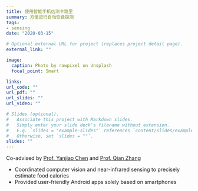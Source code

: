 ```yaml
---
title: 使用智能手机估测卡路里
summary: 方便进行自动饮食探测
tags:
- sensing
date: "2020-03-15"

# Optional external URL for project (replaces project detail page).
external_link: ""

image:
  caption: Photo by rawpixel on Unsplash
  focal_point: Smart

links:
url_code: ""
url_pdf: ""
url_slides: ""
url_video: ""

# Slides (optional).
#   Associate this project with Markdown slides.
#   Simply enter your slide deck's filename without extension.
#   E.g. `slides = "example-slides"` references `content/slides/example-slides.md`.
#   Otherwise, set `slides = ""`.
slides: ""
---
```

Co-advised by [Prof. Yanjiao Chen](https://iqua.ece.toronto.edu/ychen/) and [Prof. Qian Zhang](http://home.cse.ust.hk/~qianzh/)

- Coordinated computer vision and near-infrared sensing to precisely estimate food calories
- Provided user-friendly Android apps solely based on smartphones
